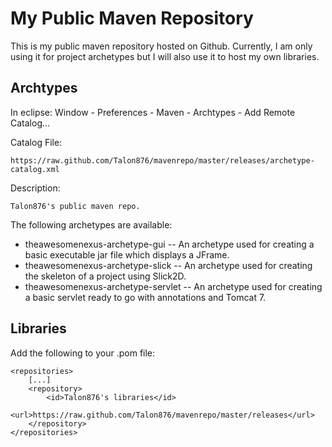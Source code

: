 My Public Maven Repository
==========================
This is my public maven repository hosted on Github. Currently, I am only using it for project archetypes but I will also use it to host my own libraries.


Archtypes
---------

In eclipse: Window - Preferences - Maven - Archtypes - Add Remote Catalog...

Catalog File:

	https://raw.github.com/Talon876/mavenrepo/master/releases/archetype-catalog.xml

Description:

	Talon876's public maven repo.
	
The following archetypes are available:

* theawesomenexus-archetype-gui -- An archetype used for creating a basic executable jar file which displays a JFrame.
* theawesomenexus-archetype-slick -- An archetype used for creating the skeleton of a project using Slick2D.
* theawesomenexus-archetype-servlet -- An archetype used for creating a basic servlet ready to go with annotations and Tomcat 7.
	
Libraries
---------

Add the following to your .pom file:

	<repositories>
		[...]
		<repository>
			<id>Talon876's libraries</id>
			<url>https://raw.github.com/Talon876/mavenrepo/master/releases</url>
		</repository>
	</repositories>
	